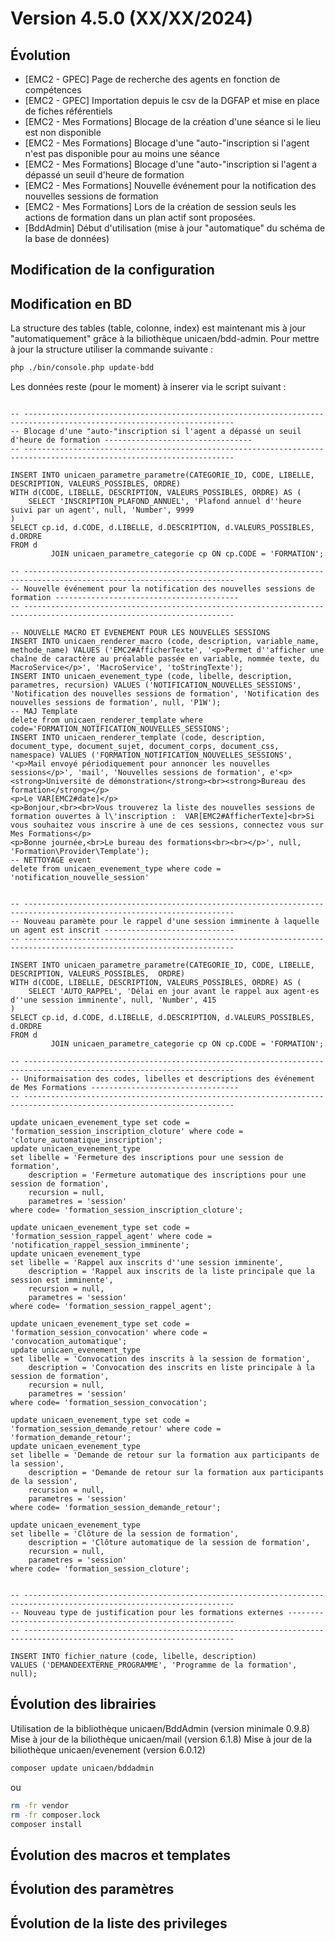 # Version 4.5.0 (XX/XX/2024)

## Évolution

- [EMC2 - GPEC] Page de recherche des agents en fonction de compétences
- [EMC2 - GPEC] Importation depuis le csv de la DGFAP et mise en place de fiches référentiels
- [EMC2 - Mes Formations] Blocage de la création d'une séance si le lieu est non disponible
- [EMC2 - Mes Formations] Blocage d'une "auto-"inscription si l'agent n'est pas disponible pour au moins une séance
- [EMC2 - Mes Formations] Blocage d'une "auto-"inscription si l'agent a dépassé un seuil d'heure de formation
- [EMC2 - Mes Formations] Nouvelle événement pour la notification des nouvelles sessions de formation
- [EMC2 - Mes Formations] Lors de la création de session seuls les actions de formation dans un plan actif sont proposées.
- [BddAdmin] Début d'utilisation (mise à jour "automatique" du schéma de la base de données)


## Modification de la configuration

## Modification en BD

La structure des tables (table, colonne, index) est maintenant mis à jour "automatiquement" grâce à la biliothèque unicaen/bdd-admin.
Pour mettre à jour la structure utiliser la commande suivante :

```bash
php ./bin/console.php update-bdd
```

Les données reste (pour le moment) à inserer via le script suivant :


```postgresql

-- ---------------------------------------------------------------------------------------------------------------------
-- Blocage d'une "auto-"inscription si l'agent a dépassé un seuil d'heure de formation ---------------------------------
-- ---------------------------------------------------------------------------------------------------------------------

INSERT INTO unicaen_parametre_parametre(CATEGORIE_ID, CODE, LIBELLE, DESCRIPTION, VALEURS_POSSIBLES, ORDRE)
WITH d(CODE, LIBELLE, DESCRIPTION, VALEURS_POSSIBLES, ORDRE) AS (
    SELECT 'INSCRIPTION_PLAFOND_ANNUEL', 'Plafond annuel d''heure suivi par un agent', null, 'Number', 9999
)
SELECT cp.id, d.CODE, d.LIBELLE, d.DESCRIPTION, d.VALEURS_POSSIBLES, d.ORDRE
FROM d
         JOIN unicaen_parametre_categorie cp ON cp.CODE = 'FORMATION';
    
-- ---------------------------------------------------------------------------------------------------------------------
-- Nouvelle événement pour la notification des nouvelles sessions de formation -----------------------------------------
-- ---------------------------------------------------------------------------------------------------------------------
    
-- NOUVELLE MACRO ET EVENEMENT POUR LES NOUVELLES SESSIONS
INSERT INTO unicaen_renderer_macro (code, description, variable_name, methode_name) VALUES ('EMC2#AfficherTexte', '<p>Permet d''afficher une chaîne de caractère au préalable passée en variable, nommée texte, du MacroService</p>', 'MacroService', 'toStringTexte');
INSERT INTO unicaen_evenement_type (code, libelle, description, parametres, recursion) VALUES ('NOTIFICATION_NOUVELLES_SESSIONS', 'Notification des nouvelles sessions de formation', 'Notification des nouvelles sessions de formation', null, 'P1W');
-- MAJ Template
delete from unicaen_renderer_template where code='FORMATION_NOTIFICATION_NOUVELLES_SESSIONS';
INSERT INTO unicaen_renderer_template (code, description, document_type, document_sujet, document_corps, document_css, namespace) VALUES ('FORMATION_NOTIFICATION_NOUVELLES_SESSIONS', '<p>Mail envoyé périodiquement pour annoncer les nouvelles sessions</p>', 'mail', 'Nouvelles sessions de formation', e'<p><strong>Université de démonstration</strong><br><strong>Bureau des formation</strong></p>
<p>Le VAR[EMC2#date]</p>
<p>Bonjour,<br><br>Vous trouverez la liste des nouvelles sessions de formation ouvertes à l\'inscription :  VAR[EMC2#AfficherTexte]<br>Si vous souhaitez vous inscrire à une de ces sessions, connectez vous sur Mes Formations</p>
<p>Bonne journée,<br>Le bureau des formations<br><br></p>', null, 'Formation\Provider\Template');
-- NETTOYAGE event
delete from unicaen_evenement_type where code = 'notification_nouvelle_session'


-- ---------------------------------------------------------------------------------------------------------------------
-- Nouveau paramète pour le rappel d'une session imminente à laquelle un agent est inscrit -----------------------------
-- ---------------------------------------------------------------------------------------------------------------------

INSERT INTO unicaen_parametre_parametre(CATEGORIE_ID, CODE, LIBELLE, DESCRIPTION, VALEURS_POSSIBLES,  ORDRE)
WITH d(CODE, LIBELLE, DESCRIPTION, VALEURS_POSSIBLES, ORDRE) AS (
    SELECT 'AUTO_RAPPEL', 'Délai en jour avant le rappel aux agent·es d''une session imminente', null, 'Number', 415
)
SELECT cp.id, d.CODE, d.LIBELLE, d.DESCRIPTION, d.VALEURS_POSSIBLES, d.ORDRE
FROM d
         JOIN unicaen_parametre_categorie cp ON cp.CODE = 'FORMATION';

-- ---------------------------------------------------------------------------------------------------------------------
-- Uniformaisation des codes, libelles et descriptions des événement de Mes Formations ---------------------------------
-- ---------------------------------------------------------------------------------------------------------------------

update unicaen_evenement_type set code = 'formation_session_inscription_cloture' where code = 'cloture_automatique_inscription';
update unicaen_evenement_type
set libelle = 'Fermeture des inscriptions pour une session de formation',
    description = 'Fermeture automatique des inscriptions pour une session de formation',
    recursion = null,
    parametres = 'session'
where code= 'formation_session_inscription_cloture';

update unicaen_evenement_type set code = 'formation_session_rappel_agent' where code = 'notification_rappel_session_imminente';
update unicaen_evenement_type
set libelle = 'Rappel aux inscrits d''une session imminente',
    description = 'Rappel aux inscrits de la liste principale que la session est imminente',
    recursion = null,
    parametres = 'session'
where code= 'formation_session_rappel_agent';

update unicaen_evenement_type set code = 'formation_session_convocation' where code = 'convocation_automatique';
update unicaen_evenement_type
set libelle = 'Convocation des inscrits à la session de formation',
    description = 'Convocation des inscrits en liste principale à la session de formation',
    recursion = null,
    parametres = 'session'
where code= 'formation_session_convocation';

update unicaen_evenement_type set code = 'formation_session_demande_retour' where code = 'formation_demande_retour';
update unicaen_evenement_type
set libelle = 'Demande de retour sur la formation aux participants de la session',
    description = 'Demande de retour sur la formation aux participants de la session',
    recursion = null,
    parametres = 'session'
where code= 'formation_session_demande_retour';

update unicaen_evenement_type
set libelle = 'Clôture de la session de formation',
    description = 'Clôture automatique de la session de formation',
    recursion = null,
    parametres = 'session'
where code= 'formation_session_cloture';


-- ---------------------------------------------------------------------------------------------------------------------
-- Nouveau type de justification pour les formations externes ----------------------------------------------------------
-- ---------------------------------------------------------------------------------------------------------------------

INSERT INTO fichier_nature (code, libelle, description) 
VALUES ('DEMANDEEXTERNE_PROGRAMME', 'Programme de la formation', null);

```
## Évolution des librairies

Utilisation de la bibliothèque unicaen/BddAdmin (version minimale 0.9.8)
Mise à jour de la biliothèque  unicaen/mail (version 6.1.8)
Mise à jour de la biliothèque  unicaen/evenement (version 6.0.12)

```bash
composer update unicaen/bddadmin
```

ou

```bash
rm -fr vendor
rm -fr composer.lock
composer install
```

## Évolution des macros et templates

## Évolution des paramètres

## Évolution de la liste des privileges


